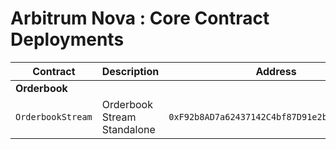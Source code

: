 # Arbitrum Nova : Core Contract Deployments

| Contract          | Description                 | Address                                      |                                                                                    |                                                                                                                                                         |
| ----------------- | --------------------------- | -------------------------------------------- | ---------------------------------------------------------------------------------- | ------------------------------------------------------------------------------------------------------------------------------------------------------- |
| **Orderbook**     |                             |                                              |                                                                                    |                                                                                                                                                         |
| `OrderbookStream` | Orderbook Stream Standalone | `0xF92b8AD7a62437142C4bf87D91e2bE0Fe1F44e9f` | [🔗](https://nova.arbiscan.io//address/0xF92b8AD7a62437142C4bf87D91e2bE0Fe1F44e9f) | [📁](https://github.com/Premian-Labs/premia-v3-contracts-private/blob/fe96af7bd45eaad80ba5c14ed71a5f1cc3943d4b/contracts/orderbook/OrderbookStream.sol) |
